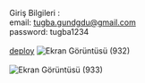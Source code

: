 Giriş Bilgileri : <br/>
email: tugba.gundgdu@gmail.com <br/>
password: tugba1234 <br/> <br/>
[deploy](https://kargakarga-three.vercel.app)
![Ekran Görüntüsü (932)](https://github.com/Tugbagundogdu/kargakarga/assets/78304413/3771d4e5-7945-4526-97fa-3e24c7d67457) <br/> <br/>
![Ekran Görüntüsü (933)](https://github.com/Tugbagundogdu/kargakarga/assets/78304413/17517332-4cdd-4e56-bb1b-8583d1d18674)
